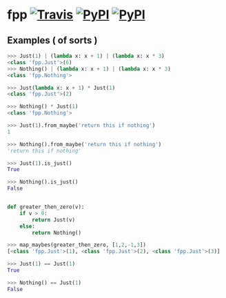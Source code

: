 # fpp [![Travis](https://img.shields.io/travis/faineance/fpp.svg?style=flat-square)](https://travis-ci.org/faineance/fpp) [![PyPI](https://img.shields.io/pypi/faineance/fpp.svg?style=flat-square)](https://pypi.python.org/pypi?name=fpp) [![PyPI](https://img.shields.io/pypi/faineance/fpp.svg?style=flat-square)](https://pypi.python.org/pypi?name=fpp)

## Examples ( of sorts )
```python
>>> Just(1) | (lambda x: x + 1) | (lambda x: x * 3)
<class 'fpp.Just'>(6)
>>> Nothing() | (lambda x: x + 1) | (lambda x: x * 3)
<class 'fpp.Nothing'>

>>> Just(lambda x: x + 1) * Just(1)
<class 'fpp.Just'>(2)

>>> Nothing() * Just(1)
<class 'fpp.Nothing'>

>>> Just(1).from_maybe('return this if nothing')
1

>>> Nothing().from_maybe('return this if nothing')
'return this if nothing'

>>> Just(1).is_just()
True

>>> Nothing().is_just()
False


def greater_then_zero(v):
    if v > 0:
        return Just(v)
    else:
        return Nothing()

>>> map_maybes(greater_then_zero, [1,2,-1,3])
[<class 'fpp.Just'>(1), <class 'fpp.Just'>(2), <class 'fpp.Just'>(3)]

>>> Just(1) == Just(1)
True

>>> Nothing() == Just(1)
False

```